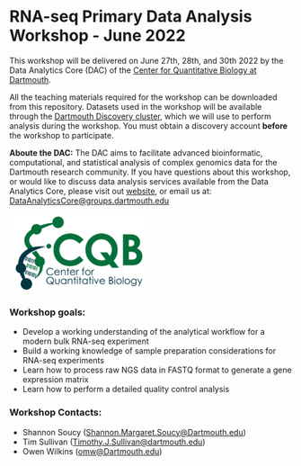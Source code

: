 
# RNA-seq Primary Data Analysis Workshop - June 2022

This workshop will be delivered on June 27th, 28th, and 30th 2022 by the Data Analytics Core (DAC) of the [Center for Quantitative Biology at Dartmouth](https://sites.dartmouth.edu/cqb/). 

All the teaching materials required for the workshop can be downloaded from this repository. Datasets used in the workshop will be available through the [Dartmouth Discovery cluster](https://rc.dartmouth.edu/index.php/discovery-overview/), which we will use to perform analysis during the workshop. You must obtain a discovery account **before** the workshop to participate. 

**Aboute the DAC:** The DAC aims to facilitate advanced bioinformatic, computational, and statistical analysis of complex genomics data for the Dartmouth research community. If you have questions about this workshop, or would like to discuss data analysis services available from the Data Analytics Core, please visit out [website](https://sites.dartmouth.edu/cqb/projects-and-cores/data-analytics-core/), or email us at: DataAnalyticsCore@groups.dartmouth.edu

<img src="figures/logo.jpg" width="250" height="140" >

### Workshop goals:
- Develop a working understanding of the analytical workflow for a modern bulk RNA-seq experiment
- Build a working knowledge of sample preparation considerations for RNA-seq experiments
- Learn how to process raw NGS data in FASTQ format to generate a gene expression matrix
- Learn how to perform a detailed quality control analysis


### Workshop Contacts:
- Shannon Soucy (Shannon.Margaret.Soucy@Dartmouth.edu)
- Tim Sullivan (Timothy.J.Sullivan@dartmouth.edu)
- Owen Wilkins (omw@Dartmouth.edu)
